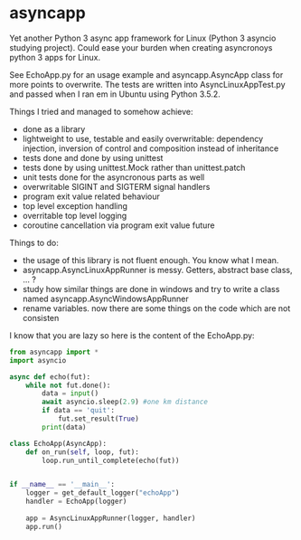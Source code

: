 # asyncapp
Yet another Python 3 async app framework for Linux (Python 3 asyncio studying project).
Could ease your burden when creating asyncronoys python 3 apps for Linux.

See  EchoApp.py for an usage example and asyncapp.AsyncApp class for more points to overwrite. 
The tests are written into AsyncLinuxAppTest.py and passed when I ran em in Ubuntu using Python 3.5.2.

Things I tried and managed to somehow achieve: 
 * done as a library
 * lightweight to use, testable and easily overwritable: dependency injection, inversion of control and composition instead of inheritance
 * tests done and done by using unittest
 * tests done by using unittest.Mock rather than unittest.patch
 * unit tests done for the asyncronous parts as well
 * overwritable SIGINT and SIGTERM signal handlers
 * program exit value related behaviour
 * top level exception handling
 * overritable top level logging
 * coroutine cancellation via program exit value future


Things to do:
 * the usage of this library is not fluent enough. You know what I mean.
 * asyncapp.AsyncLinuxAppRunner is messy. Getters, abstract base class, ... ? 
 * study how similar things are done in windows and try to write a class named asyncapp.AsyncWindowsAppRunner
 * rename variables. now there are some things on the code which are not consisten


I know that you are lazy so here is the content of the EchoApp.py:
```python
from asyncapp import *
import asyncio

async def echo(fut):
    while not fut.done():
        data = input()
        await asyncio.sleep(2.9) #one km distance       
        if data == 'quit':
            fut.set_result(True)
        print(data)

class EchoApp(AsyncApp):
    def on_run(self, loop, fut):
        loop.run_until_complete(echo(fut))


if __name__ == '__main__':
    logger = get_default_logger("echoApp")
    handler = EchoApp(logger)
    
    app = AsyncLinuxAppRunner(logger, handler)
    app.run()
```
